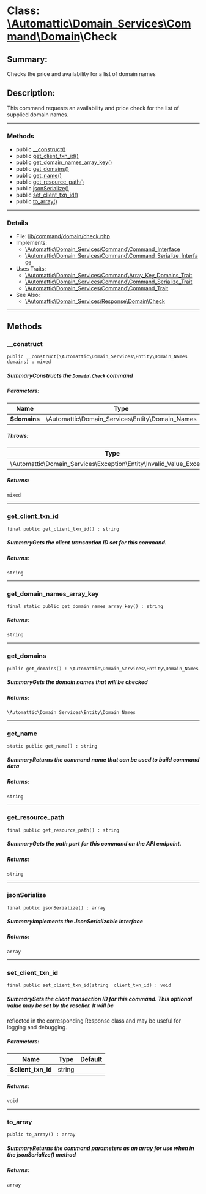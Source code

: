 # Class: [\Automattic](../namespaces/automattic.md)[\Domain_Services](../namespaces/automattic-domain-services.md)[\Command](../namespaces/automattic-domain-services-command.md)[\Domain](../namespaces/automattic-domain-services-command-domain.md)\Check

## Summary:

Checks the price and availability for a list of domain names

## Description:

This command requests an availability and price check for the list of supplied domain names.


---

### Methods

* public [__construct()](#method___construct)
* public [get_client_txn_id()](#method_get_client_txn_id)
* public [get_domain_names_array_key()](#method_get_domain_names_array_key)
* public [get_domains()](#method_get_domains)
* public [get_name()](#method_get_name)
* public [get_resource_path()](#method_get_resource_path)
* public [jsonSerialize()](#method_jsonSerialize)
* public [set_client_txn_id()](#method_set_client_txn_id)
* public [to_array()](#method_to_array)

---

### Details

* File: [lib/command/domain/check.php](../../lib/command/domain/check.php)
* Implements:
  * [\Automattic\Domain_Services\Command\Command_Interface](../classes/Automattic-Domain-Services-Command-Command-Interface.md)
  * [\Automattic\Domain_Services\Command\Command_Serialize_Interface](../classes/Automattic-Domain-Services-Command-Command-Serialize-Interface.md)
* Uses Traits:
  * [\Automattic\Domain_Services\Command\Array_Key_Domains_Trait](../classes/Automattic-Domain-Services-Command-Array-Key-Domains-Trait.md)
  * [\Automattic\Domain_Services\Command\Command_Serialize_Trait](../classes/Automattic-Domain-Services-Command-Command-Serialize-Trait.md)
  * [\Automattic\Domain_Services\Command\Command_Trait](../classes/Automattic-Domain-Services-Command-Command-Trait.md)
* See Also:
  * [\Automattic\Domain_Services\Response\Domain\Check](../classes/Automattic-Domain-Services-Response-Domain-Check.md)

---

## Methods

<a id="method___construct"></a>
### __construct

```
public __construct(\Automattic\Domain_Services\Entity\Domain_Names  domains) : mixed
```

##### SummaryConstructs the `Domain\Check` command
##### Parameters:

| Name | Type | Default |
|------|------|---------|
| **$domains** | \Automattic\Domain_Services\Entity\Domain_Names |  |

##### Throws:

| Type | Description |
|------|-------------|
| \Automattic\Domain_Services\Exception\Entity\Invalid_Value_Exception |  |

##### Returns:

```
mixed
```

---

<a id="method_get_client_txn_id"></a>
### get_client_txn_id

```
final public get_client_txn_id() : string
```

##### SummaryGets the client transaction ID set for this command.
##### Returns:

```
string
```

---

<a id="method_get_domain_names_array_key"></a>
### get_domain_names_array_key

```
final static public get_domain_names_array_key() : string
```

##### Returns:

```
string
```

---

<a id="method_get_domains"></a>
### get_domains

```
public get_domains() : \Automattic\Domain_Services\Entity\Domain_Names
```

##### SummaryGets the domain names that will be checked
##### Returns:

```
\Automattic\Domain_Services\Entity\Domain_Names
```

---

<a id="method_get_name"></a>
### get_name

```
static public get_name() : string
```

##### SummaryReturns the command name that can be used to build command data
##### Returns:

```
string
```

---

<a id="method_get_resource_path"></a>
### get_resource_path

```
final public get_resource_path() : string
```

##### SummaryGets the path part for this command on the API endpoint.
##### Returns:

```
string
```

---

<a id="method_jsonSerialize"></a>
### jsonSerialize

```
final public jsonSerialize() : array
```

##### SummaryImplements the JsonSerializable interface
##### Returns:

```
array
```

---

<a id="method_set_client_txn_id"></a>
### set_client_txn_id

```
final public set_client_txn_id(string  client_txn_id) : void
```

##### SummarySets the client transaction ID for this command. This optional value may be set by the reseller. It will be
reflected in the corresponding Response class and may be useful for logging and debugging.
##### Parameters:

| Name | Type | Default |
|------|------|---------|
| **$client_txn_id** | string |  |

##### Returns:

```
void
```

---

<a id="method_to_array"></a>
### to_array

```
public to_array() : array
```

##### SummaryReturns the command parameters as an array for use when in the jsonSerialize() method
##### Returns:

```
array
```
